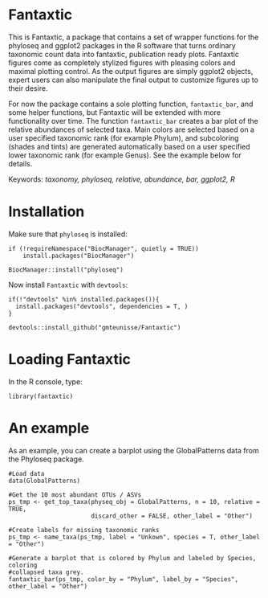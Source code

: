 # Fantaxtic
This is Fantaxtic, a package that contains a set of wrapper functions for the phyloseq and ggplot2 packages in the R software that turns ordinary taxonomic count data into fantaxtic, publication ready plots. Fantaxtic figures come as completely stylized figures with pleasing colors and maximal plotting control. As the output figures are simply ggplot2 objects, expert users can also manipulate the final output to customize figures up to their desire.

For now the package contains a sole plotting function, `fantaxtic_bar`, and some helper functions, but Fantaxtic will be extended with more functionality over time. The function `fantaxtic_bar` creates a bar plot of the relative abundances of selected taxa. Main colors are selected based on a user specified taxonomic rank (for example Phylum), and subcoloring (shades and tints) are generated automatically based on a user specified lower taxonomic rank (for example Genus). See the example below for details.

Keywords: _taxonomy, phyloseq, relative, abundance, bar, ggplot2, R_

# Installation
Make sure that `phyloseq` is installed:

```
if (!requireNamespace("BiocManager", quietly = TRUE))
    install.packages("BiocManager")

BiocManager::install("phyloseq")
```
Now install `Fantaxtic` with `devtools`:
```
if(!"devtools" %in% installed.packages()){
  install.packages("devtools", dependencies = T, )
}

devtools::install_github("gmteunisse/Fantaxtic")
```

# Loading Fantaxtic
In the R console, type:
```
library(fantaxtic)
```

# An example
As an example, you can create a barplot using the GlobalPatterns data from the Phyloseq package.
```
#Load data
data(GlobalPatterns)

#Get the 10 most abundant OTUs / ASVs
ps_tmp <- get_top_taxa(physeq_obj = GlobalPatterns, n = 10, relative = TRUE,
                       discard_other = FALSE, other_label = "Other")

#Create labels for missing taxonomic ranks
ps_tmp <- name_taxa(ps_tmp, label = "Unkown", species = T, other_label = "Other")

#Generate a barplot that is colored by Phylum and labeled by Species, coloring
#collapsed taxa grey.
fantaxtic_bar(ps_tmp, color_by = "Phylum", label_by = "Species", other_label = "Other")
